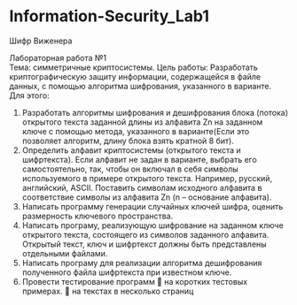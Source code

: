 # Information-Security_Lab1
Шифр Виженера

Лабораторная работа №1  
Тема: симметричные криптосистемы.
Цель работы: Разработать криптографическую защиту информации, содержащейся в файле данных, с помощью алгоритма шифрования, указанного в варианте. Для этого:
1.	Разработать алгоритмы шифрования и дешифрования блока (потока) открытого текста заданной длины из алфавита Zn на заданном ключе с помощью метода, указанного в варианте(Если это позволяет алгоритм, длину блока взять кратной 8 бит).
2.	Определить алфавит криптосистемы (открытого текста и шифртекста). Если алфавит не задан в варианте, выбрать его самостоятельно, так, чтобы он включал в себя символы используемого в примере открытого текста. Например, русский, английский, ASCII. Поставить символам исходного алфавита в соответствие символы из алфавита Zn (n – основание алфавита). 
3.	Написать программу генерации случайных ключей шифра, оценить размерность ключевого пространства.
4.	Написать програму, реализующую шифрование на заданном ключе открытого текста, состоящего из символов заданного алфавита. Открытый текст, ключ и шифртекст должны быть представлены отдельными файлами. 
5.	Написать програму для реализации алгоритма дешифрования полученного файла шифртекста при известном ключе.
6.	Провести тестирование программ
	на коротких тестовых примерах.
	на текстах в несколько страниц 
